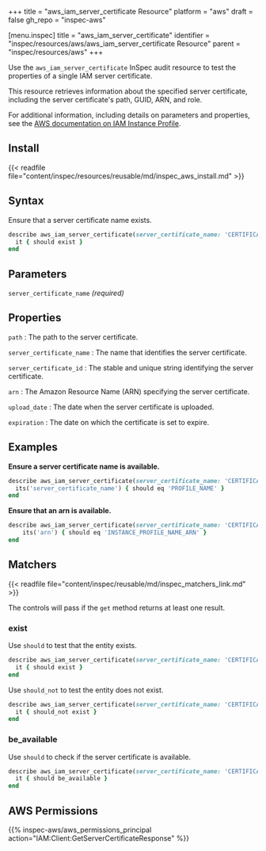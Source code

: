 +++
title = "aws_iam_server_certificate Resource"
platform = "aws"
draft = false
gh_repo = "inspec-aws"

[menu.inspec]
title = "aws_iam_server_certificate"
identifier = "inspec/resources/aws/aws_iam_server_certificate Resource"
parent = "inspec/resources/aws"
+++

Use the `aws_iam_server_certificate` InSpec audit resource to test the properties of a single IAM server certificate.

This resource retrieves information about the specified server certificate, including the server certificate's path, GUID, ARN, and role.

For additional information, including details on parameters and properties, see the [AWS documentation on IAM Instance Profile](https://docs.aws.amazon.com/AWSCloudFormation/latest/UserGuide/aws-resource-iam-instanceprofile.html).

## Install

{{< readfile file="content/inspec/resources/reusable/md/inspec_aws_install.md" >}}

## Syntax

Ensure that a server certificate name exists.

```ruby
describe aws_iam_server_certificate(server_certificate_name: 'CERTIFICATE_NAME') do
  it { should exist }
end
```

## Parameters

`server_certificate_name` _(required)_

## Properties

`path`
: The path to the server certificate.

`server_certificate_name`
: The name that identifies the server certificate.

`server_certificate_id`
: The stable and unique string identifying the server certificate.

`arn`
: The Amazon Resource Name (ARN) specifying the server certificate.

`upload_date`
: The date when the server certificate is uploaded.

`expiration`
: The date on which the certificate is set to expire.

## Examples

**Ensure a server certificate name is available.**

```ruby
describe aws_iam_server_certificate(server_certificate_name: 'CERTIFICATE_NAME') do
  its('server_certificate_name') { should eq 'PROFILE_NAME' }
end
```

**Ensure that an arn is available.**

```ruby
describe aws_iam_server_certificate(server_certificate_name: 'CERTIFICATE_NAME') do
    its('arn') { should eq 'INSTANCE_PROFILE_NAME_ARN' }
end
```

## Matchers

{{< readfile file="content/inspec/reusable/md/inspec_matchers_link.md" >}}

The controls will pass if the `get` method returns at least one result.

### exist

Use `should` to test that the entity exists.

```ruby
describe aws_iam_server_certificate(server_certificate_name: 'CERTIFICATE_NAME') do
  it { should exist }
end
```

Use `should_not` to test the entity does not exist.

```ruby
describe aws_iam_server_certificate(server_certificate_name: 'CERTIFICATE_NAME') do
  it { should_not exist }
end
```

### be_available

Use `should` to check if the server certificate is available.

```ruby
describe aws_iam_server_certificate(server_certificate_name: 'CERTIFICATE_NAME') do
  it { should be_available }
end
```

## AWS Permissions

{{% inspec-aws/aws_permissions_principal action="IAM:Client:GetServerCertificateResponse" %}}
